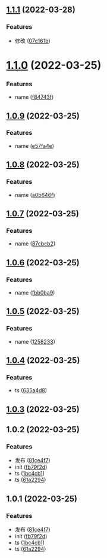 ## [1.1.1](https://github.com/youtingkun/http/compare/v1.1.0...v1.1.1) (2022-03-28)


### Features

* 修改 ([07c161b](https://github.com/youtingkun/http/commit/07c161bb2bccc399aa15f98c1ec55660599b8130))



# [1.1.0](https://github.com/youtingkun/http/compare/v1.0.9...v1.1.0) (2022-03-25)


### Features

* name ([f84743f](https://github.com/youtingkun/http/commit/f84743f3b6ee5f2e3e4dec9bfb9cc5d82a0ccdea))



## [1.0.9](https://github.com/youtingkun/http/compare/v1.0.8...v1.0.9) (2022-03-25)


### Features

* name ([e57fa4e](https://github.com/youtingkun/http/commit/e57fa4e80d7e7ac04c9fc4709b9ec1551e98cc3a))



## [1.0.8](https://github.com/youtingkun/http/compare/v1.0.7...v1.0.8) (2022-03-25)


### Features

* name ([a0b646f](https://github.com/youtingkun/http/commit/a0b646f9f177c79ced92c5c2e4cb99b656dd38ae))



## [1.0.7](https://github.com/youtingkun/http/compare/v1.0.6...v1.0.7) (2022-03-25)


### Features

* name ([87cbcb2](https://github.com/youtingkun/http/commit/87cbcb2e49482524592a9c3b6bf2666e3900520a))



## [1.0.6](https://github.com/youtingkun/http/compare/v1.0.5...v1.0.6) (2022-03-25)


### Features

* name ([fbb0ba9](https://github.com/youtingkun/http/commit/fbb0ba9583d076e5ba4a122c03550b1845d7c7ab))



## [1.0.5](https://github.com/youtingkun/http/compare/v1.0.4...v1.0.5) (2022-03-25)


### Features

* name ([1258233](https://github.com/youtingkun/http/commit/1258233f9ec3af583a39d3a87bab2170ebc06200))



## [1.0.4](https://github.com/youtingkun/http/compare/v1.0.3...v1.0.4) (2022-03-25)


### Features

* ts ([635a4d8](https://github.com/youtingkun/http/commit/635a4d81f0fa345ed851c9825e8b7cdb58e6f1a1))



## [1.0.3](https://github.com/youtingkun/http/compare/v1.0.2...v1.0.3) (2022-03-25)



## 1.0.2 (2022-03-25)


### Features

* 发布 ([81ce4f7](https://github.com/youtingkun/http/commit/81ce4f728a42de4782868080b30e84e005c6c1fb))
* init ([fb79f2d](https://github.com/youtingkun/http/commit/fb79f2d4913b3b0c7c2cc6610fca23173ab540db))
* ts ([1bc4cb1](https://github.com/youtingkun/http/commit/1bc4cb1b951547f13f4d218be826a66ebacb4b4e))
* ts ([61a2294](https://github.com/youtingkun/http/commit/61a2294cd366f506d64d4bedbecdcf80a9b888f5))



## 1.0.1 (2022-03-25)


### Features

* 发布 ([81ce4f7](https://github.com/youtingkun/http/commit/81ce4f728a42de4782868080b30e84e005c6c1fb))
* init ([fb79f2d](https://github.com/youtingkun/http/commit/fb79f2d4913b3b0c7c2cc6610fca23173ab540db))
* ts ([1bc4cb1](https://github.com/youtingkun/http/commit/1bc4cb1b951547f13f4d218be826a66ebacb4b4e))
* ts ([61a2294](https://github.com/youtingkun/http/commit/61a2294cd366f506d64d4bedbecdcf80a9b888f5))



